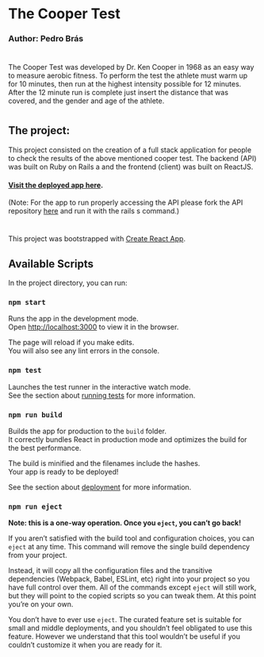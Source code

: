 # The Cooper Test

### Author: Pedro Brás
#

The Cooper Test was developed by Dr. Ken Cooper in 1968 as an easy way to measure aerobic fitness. To perform the test the athlete must warm up for 10 minutes, then run at the highest intensity possible for 12 minutes. After the 12 minute run is complete just insert the distance that was covered, and the gender and age of the athlete.

#

## The project:

This project consisted on the creation of a full stack application for people to check the results of the above mentioned cooper test. The backend (API) was built on Ruby on Rails a and the frontend (client) was built on ReactJS.

#### [Visit the deployed app here](https://pb-cooper-test.netlify.com).

(Note: For the app to run properly accessing the API please fork the API repository [here](https://github.com/pedrocbras/cooper_api) and run it with the rails s command.)

#

This project was bootstrapped with [Create React App](https://github.com/facebook/create-react-app).

## Available Scripts

In the project directory, you can run:

### `npm start`

Runs the app in the development mode.<br>
Open [http://localhost:3000](http://localhost:3000) to view it in the browser.

The page will reload if you make edits.<br>
You will also see any lint errors in the console.

### `npm test`

Launches the test runner in the interactive watch mode.<br>
See the section about [running tests](https://facebook.github.io/create-react-app/docs/running-tests) for more information.

### `npm run build`

Builds the app for production to the `build` folder.<br>
It correctly bundles React in production mode and optimizes the build for the best performance.

The build is minified and the filenames include the hashes.<br>
Your app is ready to be deployed!

See the section about [deployment](https://facebook.github.io/create-react-app/docs/deployment) for more information.

### `npm run eject`

**Note: this is a one-way operation. Once you `eject`, you can’t go back!**

If you aren’t satisfied with the build tool and configuration choices, you can `eject` at any time. This command will remove the single build dependency from your project.

Instead, it will copy all the configuration files and the transitive dependencies (Webpack, Babel, ESLint, etc) right into your project so you have full control over them. All of the commands except `eject` will still work, but they will point to the copied scripts so you can tweak them. At this point you’re on your own.

You don’t have to ever use `eject`. The curated feature set is suitable for small and middle deployments, and you shouldn’t feel obligated to use this feature. However we understand that this tool wouldn’t be useful if you couldn’t customize it when you are ready for it.